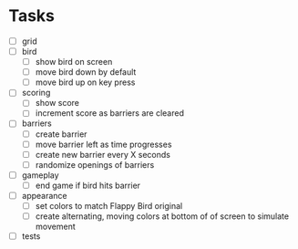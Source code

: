 # Tasks

- [ ] grid
- [ ] bird
  - [ ] show bird on screen
  - [ ] move bird down by default
  - [ ] move bird up on key press
- [ ] scoring
  - [ ] show score
  - [ ] increment score as barriers are cleared
- [ ] barriers
  - [ ] create barrier
  - [ ] move barrier left as time progresses
  - [ ] create new barrier every X seconds
  - [ ] randomize openings of barriers
- [ ] gameplay
  - [ ] end game if bird hits barrier
- [ ] appearance
  - [ ] set colors to match Flappy Bird original
  - [ ] create alternating, moving colors at bottom of of screen to simulate movement 
- [ ] tests
